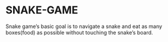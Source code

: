 # SNAKE-GAME
Snake game’s basic goal is to navigate a snake and eat as many boxes(food) as possible without touching the snake’s board.
